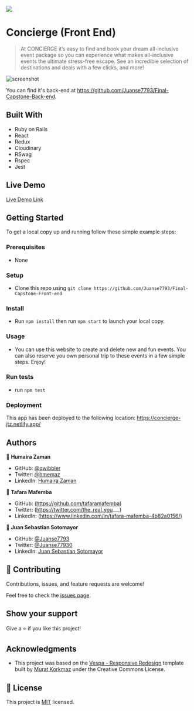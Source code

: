 ![](https://img.shields.io/badge/Microverse-blueviolet)

# Concierge (Front End)

> At CONCIERGE it’s easy to find and book your dream all-inclusive event package so you can experience what makes all-inclusive events the ultimate stress-free escape. See an incredible selection of destinations and deals with a few clicks, and more!

![screenshot](./app_screenshot.png)

You can find it's back-end at https://github.com/Juanse7793/Final-Capstone-Back-end.

## Built With

- Ruby on Rails
- React
- Redux
- Cloudinary
- RSwag
- Rspec
- Jest

## Live Demo

[Live Demo Link](https://concierge-jtz.netlify.app/)


## Getting Started

To get a local copy up and running follow these simple example steps:

### Prerequisites
- None
### Setup
- Clone this repo using `git clone https://github.com/Juanse7793/Final-Capstone-Front-end`
### Install
- Run `npm install` then run `npm start` to launch your local copy.
### Usage
- You can use this website to create and delete new and fun events. You can also reserve you own personal trip to these events in a few simple steps. Enjoy!
### Run tests
- run `npm test`
### Deployment
This app has been deployed to the following location:
https://concierge-jtz.netlify.app/

## Authors

👤 **Humaira Zaman**

- GitHub: [@qwibbler](https://github.com/qwibbler)
- Twitter: [@hmemaz](https://twitter.com/hmemaz)
- LinkedIn: [Humaira Zaman](https://www.linkedin.com/in/hmemaz1994/)

👤 **Tafara Mafemba**

- GitHub: (https://github.com/tafaramafemba)
- Twitter: (https://twitter.com/the_real_you___)
- LinkedIn: (https://www.linkedin.com/in/tafara-mafemba-4b82a0156/)

👤 **Juan Sebastian Sotomayor**

- GitHub: [@Juanse7793](https://github.com/Juanse7793)
- Twitter: [@Juanse77930](https://twitter.com/Juanse77930)
- LinkedIn: [Juan Sebastian Sotomayor](https://linkedin.com/in/juan-sebastian-sotomayor-2bb395198)

## 🤝 Contributing

Contributions, issues, and feature requests are welcome!

Feel free to check the [issues page](../../issues/).

## Show your support

Give a ⭐️ if you like this project!

## Acknowledgments

- This project was based on the [Vespa - Responsive Redesign](https://www.behance.net/gallery/26425031/Vespa-Responsive-Redesign) template built by [Murat Korkmaz](https://www.behance.net/muratk) under the Creative Commons License.

## 📝 License

This project is [MIT](./MIT.md) licensed.

